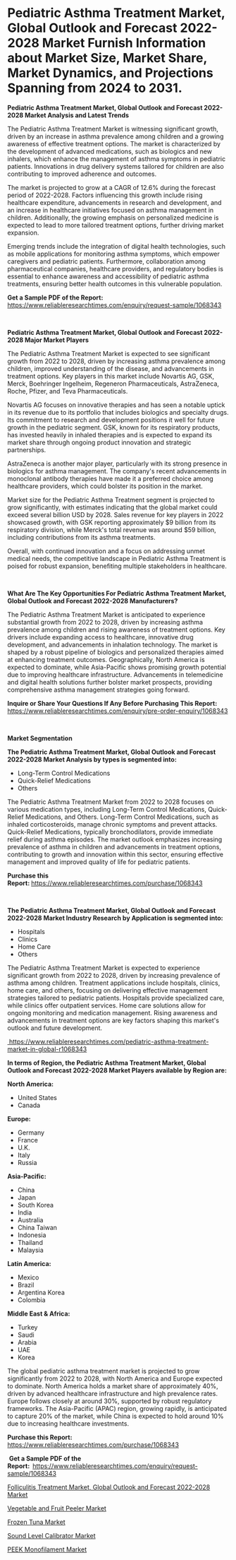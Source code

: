 <p><h1>Pediatric Asthma Treatment Market, Global Outlook and Forecast 2022-2028 Market Furnish Information about Market Size, Market Share, Market Dynamics, and Projections Spanning from 2024 to 2031.</h1></p><p><strong>Pediatric Asthma Treatment Market, Global Outlook and Forecast 2022-2028 Market Analysis and Latest Trends</strong></p>
<p><p>The Pediatric Asthma Treatment Market is witnessing significant growth, driven by an increase in asthma prevalence among children and a growing awareness of effective treatment options. The market is characterized by the development of advanced medications, such as biologics and new inhalers, which enhance the management of asthma symptoms in pediatric patients. Innovations in drug delivery systems tailored for children are also contributing to improved adherence and outcomes.</p><p>The market is projected to grow at a CAGR of 12.6% during the forecast period of 2022-2028. Factors influencing this growth include rising healthcare expenditure, advancements in research and development, and an increase in healthcare initiatives focused on asthma management in children. Additionally, the growing emphasis on personalized medicine is expected to lead to more tailored treatment options, further driving market expansion. </p><p>Emerging trends include the integration of digital health technologies, such as mobile applications for monitoring asthma symptoms, which empower caregivers and pediatric patients. Furthermore, collaboration among pharmaceutical companies, healthcare providers, and regulatory bodies is essential to enhance awareness and accessibility of pediatric asthma treatments, ensuring better health outcomes in this vulnerable population.</p></p>
<p><strong>Get a Sample PDF of the Report:&nbsp;</strong> <a href="https://www.reliableresearchtimes.com/enquiry/request-sample/1068343">https://www.reliableresearchtimes.com/enquiry/request-sample/1068343</a></p>
<p>&nbsp;</p>
<p><strong>Pediatric Asthma Treatment Market, Global Outlook and Forecast 2022-2028 Major Market Players</strong></p>
<p><p>The Pediatric Asthma Treatment Market is expected to see significant growth from 2022 to 2028, driven by increasing asthma prevalence among children, improved understanding of the disease, and advancements in treatment options. Key players in this market include Novartis AG, GSK, Merck, Boehringer Ingelheim, Regeneron Pharmaceuticals, AstraZeneca, Roche, Pfizer, and Teva Pharmaceuticals.</p><p>Novartis AG focuses on innovative therapies and has seen a notable uptick in its revenue due to its portfolio that includes biologics and specialty drugs. Its commitment to research and development positions it well for future growth in the pediatric segment. GSK, known for its respiratory products, has invested heavily in inhaled therapies and is expected to expand its market share through ongoing product innovation and strategic partnerships.</p><p>AstraZeneca is another major player, particularly with its strong presence in biologics for asthma management. The company's recent advancements in monoclonal antibody therapies have made it a preferred choice among healthcare providers, which could bolster its position in the market.</p><p>Market size for the Pediatric Asthma Treatment segment is projected to grow significantly, with estimates indicating that the global market could exceed several billion USD by 2028. Sales revenue for key players in 2022 showcased growth, with GSK reporting approximately $9 billion from its respiratory division, while Merck's total revenue was around $59 billion, including contributions from its asthma treatments.</p><p>Overall, with continued innovation and a focus on addressing unmet medical needs, the competitive landscape in Pediatric Asthma Treatment is poised for robust expansion, benefiting multiple stakeholders in healthcare.</p></p>
<p>&nbsp;</p>
<p><strong>What Are The Key Opportunities For Pediatric Asthma Treatment Market, Global Outlook and Forecast 2022-2028 Manufacturers?</strong></p>
<p><p>The Pediatric Asthma Treatment Market is anticipated to experience substantial growth from 2022 to 2028, driven by increasing asthma prevalence among children and rising awareness of treatment options. Key drivers include expanding access to healthcare, innovative drug development, and advancements in inhalation technology. The market is shaped by a robust pipeline of biologics and personalized therapies aimed at enhancing treatment outcomes. Geographically, North America is expected to dominate, while Asia-Pacific shows promising growth potential due to improving healthcare infrastructure. Advancements in telemedicine and digital health solutions further bolster market prospects, providing comprehensive asthma management strategies going forward.</p></p>
<p><strong>Inquire or Share Your Questions If Any Before Purchasing This Report:</strong> <a href="https://www.reliableresearchtimes.com/enquiry/pre-order-enquiry/1068343">https://www.reliableresearchtimes.com/enquiry/pre-order-enquiry/1068343</a></p>
<p>&nbsp;</p>
<p><strong>Market Segmentation</strong></p>
<p><strong>The Pediatric Asthma Treatment Market, Global Outlook and Forecast 2022-2028 Market Analysis by types is segmented into:</strong></p>
<p><ul><li>Long-Term Control Medications</li><li>Quick-Relief Medications</li><li>Others</li></ul></p>
<p><p>The Pediatric Asthma Treatment Market from 2022 to 2028 focuses on various medication types, including Long-Term Control Medications, Quick-Relief Medications, and Others. Long-Term Control Medications, such as inhaled corticosteroids, manage chronic symptoms and prevent attacks. Quick-Relief Medications, typically bronchodilators, provide immediate relief during asthma episodes. The market outlook emphasizes increasing prevalence of asthma in children and advancements in treatment options, contributing to growth and innovation within this sector, ensuring effective management and improved quality of life for pediatric patients.</p></p>
<p><strong>Purchase this Report:&nbsp;</strong><a href="https://www.reliableresearchtimes.com/purchase/1068343">https://www.reliableresearchtimes.com/purchase/1068343</a></p>
<p>&nbsp;</p>
<p><strong>The Pediatric Asthma Treatment Market, Global Outlook and Forecast 2022-2028 Market Industry Research by Application is segmented into:</strong></p>
<p><ul><li>Hospitals</li><li>Clinics</li><li>Home Care</li><li>Others</li></ul></p>
<p><p>The Pediatric Asthma Treatment Market is expected to experience significant growth from 2022 to 2028, driven by increasing prevalence of asthma among children. Treatment applications include hospitals, clinics, home care, and others, focusing on delivering effective management strategies tailored to pediatric patients. Hospitals provide specialized care, while clinics offer outpatient services. Home care solutions allow for ongoing monitoring and medication management. Rising awareness and advancements in treatment options are key factors shaping this market's outlook and future development.</p></p>
<p><a href="https://www.reliableresearchtimes.com/pediatric-asthma-treatment-market-in-global-r1068343">&nbsp;https://www.reliableresearchtimes.com/pediatric-asthma-treatment-market-in-global-r1068343</a></p>
<p><strong>In terms of Region, the Pediatric Asthma Treatment Market, Global Outlook and Forecast 2022-2028 Market Players available by Region are:</strong></p>
<p>
    <p> <strong> North America: </strong>
        <ul>
            <li>United States</li>
            <li>Canada</li>
        </ul>
        </p> 
    <p> <strong> Europe: </strong>
        <ul>
            <li>Germany</li>
            <li>France</li>
            <li>U.K.</li>
            <li>Italy</li>
            <li>Russia</li>
        </ul>
        </p> 
    <p> <strong> Asia-Pacific: </strong>
        <ul>
            <li>China</li>
            <li>Japan</li>
            <li>South Korea</li>
            <li>India</li>
            <li>Australia</li>
            <li>China Taiwan</li>
            <li>Indonesia</li>
            <li>Thailand</li>
            <li>Malaysia</li>
        </ul>
        </p> 
    <p> <strong> Latin America: </strong>
        <ul>
            <li>Mexico</li>
            <li>Brazil</li>
            <li>Argentina Korea</li>
            <li>Colombia</li>
        </ul>
        </p> 
    <p> <strong> Middle East & Africa: </strong>
        <ul>
            <li>Turkey</li>
            <li>Saudi</li>
            <li>Arabia</li>
            <li>UAE</li>
            <li>Korea</li>
        </ul>
    </p>
    </p>
<p><p>The global pediatric asthma treatment market is projected to grow significantly from 2022 to 2028, with North America and Europe expected to dominate. North America holds a market share of approximately 40%, driven by advanced healthcare infrastructure and high prevalence rates. Europe follows closely at around 30%, supported by robust regulatory frameworks. The Asia-Pacific (APAC) region, growing rapidly, is anticipated to capture 20% of the market, while China is expected to hold around 10% due to increasing healthcare investments.</p></p>
<p><strong>Purchase this Report: </strong><a href="https://www.reliableresearchtimes.com/purchase/1068343">https://www.reliableresearchtimes.com/purchase/1068343</a></p>
<p>&nbsp;<strong>Get a Sample PDF of the Report:&nbsp;&nbsp;</strong><a href="https://www.reliableresearchtimes.com/enquiry/request-sample/1068343">https://www.reliableresearchtimes.com/enquiry/request-sample/1068343</a></p>
<p><strong></strong></p>
<p><p><a href="https://github.com/nathandecarvalho/Market-Research-Report-List-5/blob/main/folliculitis-treatment-market-global-outlook-and-forecast-2022-2028-market.md">Folliculitis Treatment Market, Global Outlook and Forecast 2022-2028 Market</a></p><p><a href="https://medium.com/@hesterorn/the-vegetable-and-fruit-peeler-market-research-report-provides-an-in-depth-and-up-to-date-fccee6be0387">Vegetable and Fruit Peeler Market</a></p><p><a href="https://www.linkedin.com/pulse/deep-dive-frozen-tuna-market-itstrends-segmentation-competitive-vfabe?trackingId=nydTgHpJRbi7yUkqIaYx%2Fg%3D%3D">Frozen Tuna Market</a></p><p><a href="https://medium.com/@annahawkins697/the-sound-level-calibrator-industry-analysis-report-offers-a-comprehensive-and-current-94624cbdbf93">Sound Level Calibrator Market</a></p><p><a href="https://issuu.com/reportprime-2/docs/peek-monofilament-market-size-2030._7f62afd1c7919b">PEEK Monofilament Market</a></p></p>